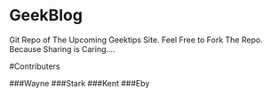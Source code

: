 GeekBlog
========

Git Repo of The Upcoming Geektips Site. Feel Free to Fork The Repo. Because Sharing is Caring....







#Contributers 

###Wayne 
###Stark
###Kent
###Eby
